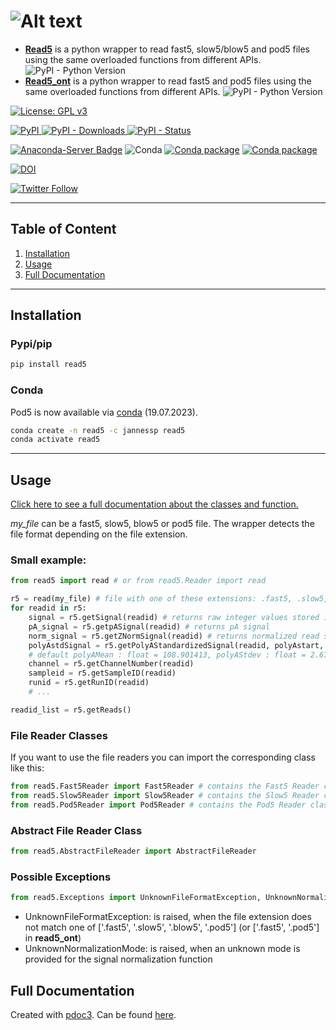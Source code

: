 # ![Alt text](figures/logo.png)

- [**Read5**](https://github.com/JannesSP/read5) is a python wrapper to read fast5, slow5/blow5 and pod5 files using the same overloaded functions from different APIs. ![PyPI - Python Version](https://img.shields.io/pypi/pyversions/read5)
- [**Read5_ont**](https://github.com/JannesSP/read5_ont) is a python wrapper to read fast5 and pod5 files using the same overloaded functions from different APIs. ![PyPI - Python Version](https://img.shields.io/pypi/pyversions/read5_ont)

[![License: GPL v3](https://img.shields.io/badge/License-GPL%20v3-teal.svg)](https://www.gnu.org/licenses/gpl-3.0)

[![PyPI](https://img.shields.io/pypi/v/read5) ![PyPI - Downloads](https://img.shields.io/pypi/dm/read5) ![PyPI - Status](https://img.shields.io/pypi/status/read5)](https://pypi.org/project/read5/)


[![Anaconda-Server Badge](https://anaconda.org/jannessp/read5/badges/version.svg)](https://anaconda.org/jannessp/read5) ![Conda](https://img.shields.io/conda/dn/jannessp/read5) [![Conda package](https://anaconda.org/jannessp/read5/badges/latest_release_date.svg)](https://anaconda.org/jannessp/read5) [![Conda package](https://anaconda.org/jannessp/read5/badges/platforms.svg)](https://anaconda.org/jannessp/read5)
 
[![DOI](https://zenodo.org/badge/633012569.svg)](https://zenodo.org/badge/latestdoi/633012569)

[![Twitter Follow](https://img.shields.io/twitter/follow/Ja_Spangenberg)](https://twitter.com/Ja_Spangenberg)
___
## Table of Content
1.  [Installation](#installation)
2.  [Usage](#usage)
3.  [Full Documentation](https://jannessp.github.io/read5.github.io/)
___
## Installation

### Pypi/pip
```bash
pip install read5
```
### Conda
Pod5 is now available via [conda](https://anaconda.org/jannessp/pod5) (19.07.2023).

```bash
conda create -n read5 -c jannessp read5
conda activate read5
```
___
## Usage

[Click here to see a full documentation about the classes and function.](https://jannessp.github.io/read5.github.io/)

*my_file* can be a fast5, slow5, blow5 or pod5 file. The wrapper detects the file format depending on the file extension.

### Small example:

```python
from read5 import read # or from read5.Reader import read

r5 = read(my_file) # file with one of these extensions: .fast5, .slow5, .blow5, .pod5
for readid in r5:
    signal = r5.getSignal(readid) # returns raw integer values stored in the file
    pA_signal = r5.getpASignal(readid) # returns pA signal
    norm_signal = r5.getZNormSignal(readid) # returns normalized read signal: norm_signal = (signal - median(signal)) / mad(signal)
    polyAstdSignal = r5.getPolyAStandardizedSignal(readid, polyAstart, polyAend) # returns polyA standardized read signal
    # default polyAMean : float = 108.901413, polyAStdev : float = 2.676522, this can be changed using the parameters
    channel = r5.getChannelNumber(readid)
    sampleid = r5.getSampleID(readid)
    runid = r5.getRunID(readid)
    # ...

readid_list = r5.getReads()
```

### File Reader Classes
If you want to use the file readers you can import the corresponding class like this:

```python
from read5.Fast5Reader import Fast5Reader # contains the Fast5 Reader class
from read5.Slow5Reader import Slow5Reader # contains the Slow5 Reader class - !not available in read5_ont!
from read5.Pod5Reader import Pod5Reader # contains the Pod5 Reader class
```

### Abstract File Reader Class

```python
from read5.AbstractFileReader import AbstractFileReader
```

### Possible Exceptions

```python
from read5.Exceptions import UnknownFileFormatException, UnknownNormalizationMode
```

- UnknownFileFormatException: is raised, when the file extension does not match one of ['.fast5', '.slow5', '.blow5', '.pod5'] (or ['.fast5', '.pod5'] in **read5_ont**)
- UnknownNormalizationMode: is raised, when an unknown mode is provided for the signal normalization function

## Full Documentation
Created with [pdoc3](https://pdoc3.github.io/pdoc/).
Can be found [here](https://jannessp.github.io/read5.github.io/).
